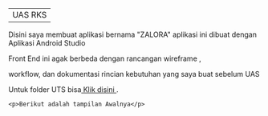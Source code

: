 <table>
    <tr>
        <td>UAS RKS</td>
    </tr>
</table>
<p>Disini saya membuat aplikasi bernama "ZALORA" aplikasi ini dibuat dengan Aplikasi Android Studio </p>
<p>Front End ini agak berbeda dengan rancangan wireframe ,</p>
<p>workflow, dan dokumentasi rincian kebutuhan yang saya buat sebelum UAS</p>
<p> Untuk folder UTS bisa<a href="https://drive.google.com/drive/folders/17CR6Dsy1zkl5C4gNneY9GpTBptpW_i3X?usp=sharing"> Klik disini </a>.</p>

    <p>Berikut adalah tampilan Awalnya</p>



   
